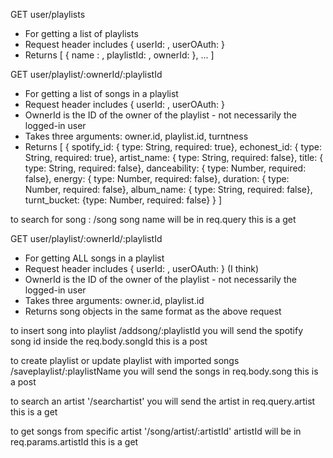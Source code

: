 

GET user/playlists
* For getting a list of playlists
* Request header includes { userId: <str>, userOAuth: <str> }
* Returns [ { name : <str>, playlistId: <str>, ownerId: <str>}, ... ]

GET user/playlist/:ownerId/:playlistId
* For getting a list of songs in a playlist
* Request header includes { userId: <str>, userOAuth: <str> }
* OwnerId is the ID of the owner of the playlist - not necessarily the logged-in user
* Takes three arguments: owner.id, playlist.id, turntness
* Returns [
  {
    spotify_id: { type: String, required: true},
    echonest_id: { type: String, required: true},
    artist_name: { type: String, required: false},
    title: { type: String, required: false},
    danceability: { type: Number, required: false},
    energy: { type: Number, required: false},
    duration: { type: Number, required: false},
    album_name: { type: String, required: false},
    turnt_bucket: {type: Number, required: false}
  }
]

to search for song : /song
song name will be in req.query
this is a get

GET user/playlist/:ownerId/:playlistId
* For getting ALL songs in a playlist
* Request header includes { userId: <str>, userOAuth: <str> } (I think)
* OwnerId is the ID of the owner of the playlist - not necessarily the logged-in user
* Takes three arguments: owner.id, playlist.id
* Returns song objects in the same format as the above request


to insert song into playlist
/addsong/:playlistId
you will send the spotify song id inside the req.body.songId
this is a post


to create playlist or update playlist with imported songs
/saveplaylist/:playlistName
you will send the songs in req.body.song
this is a post

to search an artist
'/searchartist'
you will send the artist in req.query.artist
this is a get

to get songs from specific artist
'/song/artist/:artistId'
artistId will be in req.params.artistId
this is a get
